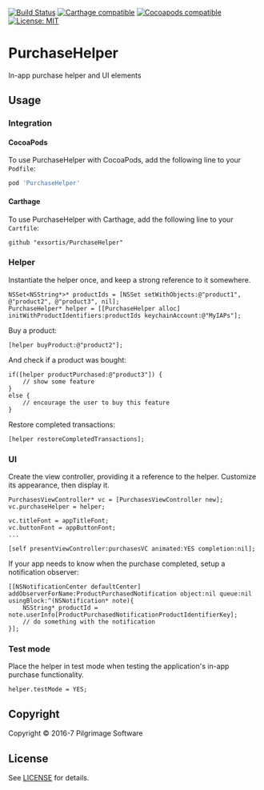 
[![Build Status](https://travis-ci.org/exsortis/PurchaseHelper.svg?branch=master)](https://travis-ci.org/exsortis/PurchaseHelper) [![Carthage compatible](https://img.shields.io/badge/Carthage-compatible-4BC51D.svg?style=flat)](https://github.com/Carthage/Carthage#adding-frameworks-to-an-application) [![Cocoapods compatible](https://img.shields.io/cocoapods/v/PurchaseHelper.svg?style=flat)](https://cocoapods.org/pods/PurchaseHelper) [![License: MIT](https://img.shields.io/cocoapods/l/PurchaseHelper.svg?style=flat)](http://opensource.org/licenses/MIT)

# PurchaseHelper
In-app purchase helper and UI elements

## Usage

### Integration

#### CocoaPods

To use PurchaseHelper with CocoaPods, add the following line to your `Podfile`:

```ruby
pod 'PurchaseHelper'
```

#### Carthage

To use PurchaseHelper with Carthage, add the following line to your `Cartfile`:

```carthage
github "exsortis/PurchaseHelper"
```

### Helper

Instantiate the helper once, and keep a strong reference to it somewhere.

```objc
NSSet<NSString*>* productIds = [NSSet setWithObjects:@"product1", @"product2", @"product3", nil];
PurchaseHelper* helper = [[PurchaseHelper alloc] initWithProductIdentifiers:productIds keychainAccount:@"MyIAPs"];
```

Buy a product:

```objc
[helper buyProduct:@"product2"];
```

And check if a product was bought:

```objc
if([helper productPurchased:@"product3"]) {
    // show some feature
}
else {
    // encourage the user to buy this feature
}
```

Restore completed transactions:

```objc
[helper restoreCompletedTransactions];
```


### UI

Create the view controller, providing it a reference to the helper. Customize its appearance, then display it.

```objc
PurchasesViewController* vc = [PurchasesViewController new];
vc.purchaseHelper = helper;

vc.titleFont = appTitleFont;
vc.buttonFont = appButtonFont;
...

[self presentViewController:purchasesVC animated:YES completion:nil];
```

If your app needs to know when the purchase completed, setup a notification observer:

```objc
[[NSNotificationCenter defaultCenter] addObserverForName:ProductPurchasedNotification object:nil queue:nil usingBlock:^(NSNotification* note){
    NSString* productId = note.userInfo[ProductPurchasedNotificationProductIdentifierKey];
    // do something with the notification
}];
```

### Test mode

Place the helper in test mode when testing the application's in-app purchase functionality.

```objc
helper.testMode = YES;
```

## Copyright

Copyright © 2016-7 Pilgrimage Software

## License

See [LICENSE](LICENSE) for details.
